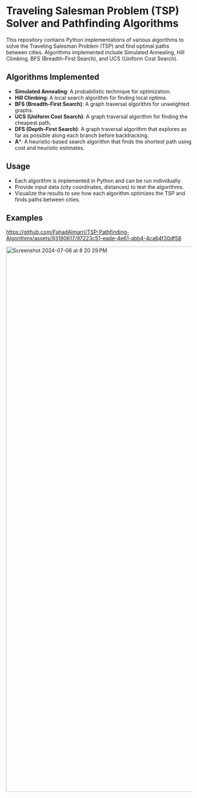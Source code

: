 # Traveling Salesman Problem (TSP) Solver and Pathfinding Algorithms

This repository contains Python implementations of various algorithms to solve the Traveling Salesman Problem (TSP) and find optimal paths between cities. Algorithms implemented include Simulated Annealing, Hill Climbing, BFS (Breadth-First Search), and UCS (Uniform Cost Search).

## Algorithms Implemented
- **Simulated Annealing**: A probabilistic technique for optimization.
- **Hill Climbing**: A local search algorithm for finding local optima.
- **BFS (Breadth-First Search)**: A graph traversal algorithm for unweighted graphs.
- **UCS (Uniform Cost Search)**: A graph traversal algorithm for finding the cheapest path.
- **DFS (Depth-First Search)**: A graph traversal algorithm that explores as far as possible along each branch before backtracking.
- **A***: A heuristic-based search algorithm that finds the shortest path using cost and heuristic estimates.

## Usage
- Each algorithm is implemented in Python and can be run individually.
- Provide input data (city coordinates, distances) to test the algorithms.
- Visualize the results to see how each algorithm optimizes the TSP and finds paths between cities.

## Examples


https://github.com/FahadAlmarri/TSP-Pathfinding-Algorithms/assets/93190617/97223c51-eade-4e61-abb4-4ca64f30df58

<img width="1478" alt="Screenshot 2024-07-06 at 8 20 29 PM" src="https://github.com/FahadAlmarri/TSP-Pathfinding-Algorithms/assets/93190617/676f6b97-7cf3-4e30-b3ce-42150b12b343">
